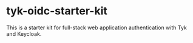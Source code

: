 # tyk-oidc-starter-kit

This is a starter kit for full-stack web application authentication with Tyk and Keycloak.
